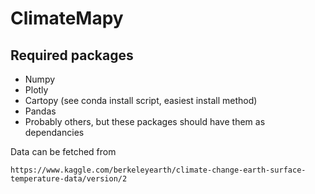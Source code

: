 # ClimateMapy

## Required packages

- Numpy
- Plotly
- Cartopy (see conda install script, easiest install method)
- Pandas
- Probably others, but these packages should have them as dependancies 

Data can be fetched from 

```
https://www.kaggle.com/berkeleyearth/climate-change-earth-surface-temperature-data/version/2
``` 
